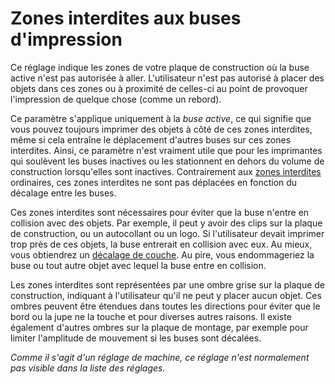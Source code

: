 Zones interdites aux buses d'impression
====
Ce réglage indique les zones de votre plaque de construction où la buse active n'est pas autorisée à aller. L'utilisateur n'est pas autorisé à placer des objets dans ces zones ou à proximité de celles-ci au point de provoquer l'impression de quelque chose (comme un rebord).

Ce paramètre s'applique uniquement à la *buse active*, ce qui signifie que vous pouvez toujours imprimer des objets à côté de ces zones interdites, même si cela entraîne le déplacement d'autres buses sur ces zones interdites. Ainsi, ce paramètre n'est vraiment utile que pour les imprimantes qui soulèvent les buses inactives ou les stationnent en dehors du volume de construction lorsqu'elles sont inactives. Contrairement aux [zones interdites](machine_disallowed_areas.md) ordinaires, ces zones interdites ne sont pas déplacées en fonction du décalage entre les buses.

Ces zones interdites sont nécessaires pour éviter que la buse n'entre en collision avec des objets. Par exemple, il peut y avoir des clips sur la plaque de construction, ou un autocollant ou un logo. Si l'utilisateur devait imprimer trop près de ces objets, la buse entrerait en collision avec eux. Au mieux, vous obtiendrez un [décalage de couche](../troubleshooting/layer_shift.md). Au pire, vous endommageriez la buse ou tout autre objet avec lequel la buse entre en collision.

Les zones interdites sont représentées par une ombre grise sur la plaque de construction, indiquant à l'utilisateur qu'il ne peut y placer aucun objet. Ces ombres peuvent être étendues dans toutes les directions pour éviter que le bord ou la jupe ne la touche et pour diverses autres raisons. Il existe également d'autres ombres sur la plaque de montage, par exemple pour limiter l'amplitude de mouvement si les buses sont décalées.

*Comme il s'agit d'un réglage de machine, ce réglage n'est normalement pas visible dans la liste des réglages.*
